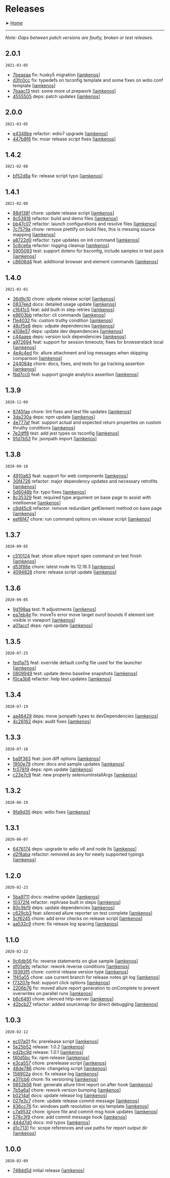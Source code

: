 # Releases

➤ [Home](../README.md)

---

_Note: Gaps between patch versions are faulty, broken or test releases._

## 2.0.1

`2021-03-05`

- [7beaeaa](https://github.com//iamkenos/ellie/commit/7beaeaa) fix: husky5 migration [[iamkenos](https://github.com/iamkenos)]
- [d3fc0cc](https://github.com//iamkenos/ellie/commit/d3fc0cc) fix: typedefs on tsconfig template and some fixes on wdio conf template [[iamkenos](https://github.com/iamkenos)]
- [7baac13](https://github.com//iamkenos/ellie/commit/7baac13) test: some more ut prepwork [[iamkenos](https://github.com/iamkenos)]
- [4555505](https://github.com//iamkenos/ellie/commit/4555505) deps: patch updates [[iamkenos](https://github.com/iamkenos)]

## 2.0.0

`2021-03-05`

- [e4348be](https://github.com//iamkenos/ellie/commit/e4348be) refactor: wdio7 upgrade [[iamkenos](https://github.com/iamkenos)]
- [447b8f6](https://github.com//iamkenos/ellie/commit/447b8f6) fix: moar release script fixes [[iamkenos](https://github.com/iamkenos)]

## 1.4.2

`2021-02-08`

- [bf52d8a](https://github.com//iamkenos/ellie/commit/bf52d8a) fix: release script typo [[iamkenos](https://github.com/iamkenos)]

## 1.4.1

`2021-02-08`

- [88d138f](https://github.com//iamkenos/ellie/commit/88d138f) chore: update release script [[iamkenos](https://github.com/iamkenos)]
- [8c53818](https://github.com//iamkenos/ellie/commit/8c53818) refactor: build and demo files [[iamkenos](https://github.com/iamkenos)]
- [bb47c07](https://github.com//iamkenos/ellie/commit/bb47c07) refactor: launch configurations and resolve files [[iamkenos](https://github.com/iamkenos)]
- [7c7579a](https://github.com//iamkenos/ellie/commit/7c7579a) chore: remove prettify on build files, this is messing source mapping [[iamkenos](https://github.com/iamkenos)]
- [a8722d0](https://github.com//iamkenos/ellie/commit/a8722d0) refactor: type updates on init command [[iamkenos](https://github.com/iamkenos)]
- [5c8ce6a](https://github.com//iamkenos/ellie/commit/5c8ce6a) refactor: logging cleanup [[iamkenos](https://github.com/iamkenos)]
- [5905093](https://github.com//iamkenos/ellie/commit/5905093) test: support dotenv for bsconfig, include samples in test pack [[iamkenos](https://github.com/iamkenos)]
- [c8606d4](https://github.com//iamkenos/ellie/commit/c8606d4) feat: additional browser and element commands [[iamkenos](https://github.com/iamkenos)]

## 1.4.0

`2021-02-01`

- [36d9c10](https://github.com//iamkenos/ellie/commit/36d9c10) chore: udpate release script [[iamkenos](https://github.com/iamkenos)]
- [0837eed](https://github.com//iamkenos/ellie/commit/0837eed) docs: detailed usage update [[iamkenos](https://github.com/iamkenos)]
- [c1641c5](https://github.com//iamkenos/ellie/commit/c1641c5) feat: add built-in step retries [[iamkenos](https://github.com/iamkenos)]
- [e8603bb](https://github.com//iamkenos/ellie/commit/e8603bb) refactor: cli commands [[iamkenos](https://github.com/iamkenos)]
- [f1e4032](https://github.com//iamkenos/ellie/commit/f1e4032) fix: custom truthy condition [[iamkenos](https://github.com/iamkenos)]
- [48cf5e8](https://github.com//iamkenos/ellie/commit/48cf5e8) deps: udpate dependencies [[iamkenos](https://github.com/iamkenos)]
- [a108e57](https://github.com//iamkenos/ellie/commit/a108e57) deps: update dev dependencies [[iamkenos](https://github.com/iamkenos)]
- [c44aaee](https://github.com//iamkenos/ellie/commit/c44aaee) deps: version lock dependencies [[iamkenos](https://github.com/iamkenos)]
- [a972694](https://github.com//iamkenos/ellie/commit/a972694) feat: support for session timeouts; fixes for browserstack local [[iamkenos](https://github.com/iamkenos)]
- [4e4c4ed](https://github.com//iamkenos/ellie/commit/4e4c4ed) fix: allure attachment and log messages when skipping comparison [[iamkenos](https://github.com/iamkenos)]
- [244084e](https://github.com//iamkenos/ellie/commit/244084e) chore: docs, fixes, and tests for ga tracking assertion [[iamkenos](https://github.com/iamkenos)]
- [fbd7cc0](https://github.com//iamkenos/ellie/commit/fbd7cc0) feat: support google analytics assertion [[iamkenos](https://github.com/iamkenos)]

## 1.3.9

`2020-11-09`

- [8745fae](https://github.com//iamkenos/ellie/commit/8745fae) chore: lint fixes and test file updates [[iamkenos](https://github.com/iamkenos)]
- [3da230a](https://github.com//iamkenos/ellie/commit/3da230a) deps: npm update [[iamkenos](https://github.com/iamkenos)]
- [4e777af](https://github.com//iamkenos/ellie/commit/4e777af) feat: support actual and expected return properties on custom thruthy conditions [[iamkenos](https://github.com/iamkenos)]
- [7e2dff8](https://github.com//iamkenos/ellie/commit/7e2dff8) test: add jest types on tsconfig [[iamkenos](https://github.com/iamkenos)]
- [91d7b53](https://github.com//iamkenos/ellie/commit/91d7b53) fix: jsonpath import [[iamkenos](https://github.com/iamkenos)]

## 1.3.8

`2020-09-10`

- [4910a63](https://github.com//iamkenos/ellie/commit/4910a63) feat: support for web components [[iamkenos](https://github.com/iamkenos)]
- [30f4726](https://github.com//iamkenos/ellie/commit/30f4726) refactor: major dependency updates and necessary retrofits [[iamkenos](https://github.com/iamkenos)]
- [5d6048b](https://github.com//iamkenos/ellie/commit/5d6048b) fix: typo fixes [[iamkenos](https://github.com/iamkenos)]
- [8c35329](https://github.com//iamkenos/ellie/commit/8c35329) feat: required type argument on base page to assist with intellisense [[iamkenos](https://github.com/iamkenos)]
- [c8d45c8](https://github.com//iamkenos/ellie/commit/c8d45c8) refactor: remove redundant getElement method on base page [[iamkenos](https://github.com/iamkenos)]
- [eef6f47](https://github.com//iamkenos/ellie/commit/eef6f47) chore: run command options on release script [[iamkenos](https://github.com/iamkenos)]

## 1.3.7

`2020-09-05`

- [c510124](https://github.com//iamkenos/ellie/commit/c510124) feat: show allure report open command on test finish [[iamkenos](https://github.com/iamkenos)]
- [d53f86e](https://github.com//iamkenos/ellie/commit/d53f86e) chore: latest node lts 12.18.3 [[iamkenos](https://github.com/iamkenos)]
- [4094828](https://github.com//iamkenos/ellie/commit/4094828) chore: release script update [[iamkenos](https://github.com/iamkenos)]

## 1.3.6

`2020-09-05`

- [9d198aa](https://github.com//iamkenos/ellie/commit/9d198aa) test: ft adjustments [[iamkenos](https://github.com/iamkenos)]
- [ea7eb4e](https://github.com//iamkenos/ellie/commit/ea7eb4e) fix: moveTo error move target ourof bounds if element isnt visible in viewport [[iamkenos](https://github.com/iamkenos)]
- [a01accf](https://github.com//iamkenos/ellie/commit/a01accf) deps: npm update [[iamkenos](https://github.com/iamkenos)]

## 1.3.5

`2020-07-25`

- [fed1a75](https://github.com//iamkenos/ellie/commit/fed1a75) feat: override default config file used for the launcher [[iamkenos](https://github.com/iamkenos)]
- [0809949](https://github.com//iamkenos/ellie/commit/0809949) test: update demo baseline snapshots [[iamkenos](https://github.com/iamkenos)]
- [f0ca3b8](https://github.com//iamkenos/ellie/commit/f0ca3b8) refactor: help text updates [[iamkenos](https://github.com/iamkenos)]

## 1.3.4

`2020-07-19`

- [aa48429](https://github.com//iamkenos/ellie/commit/aa48429) deps: move jsonpath types to devDependencies [[iamkenos](https://github.com/iamkenos)]
- [4c26162](https://github.com//iamkenos/ellie/commit/4c26162) deps: audit fixes [[iamkenos](https://github.com/iamkenos)]

## 1.3.3

`2020-07-18`

- [ba9f363](https://github.com//iamkenos/ellie/commit/ba9f363) feat: json diff options [[iamkenos](https://github.com/iamkenos)]
- [1950e79](https://github.com//iamkenos/ellie/commit/1950e79) chore: docs and sample updates [[iamkenos](https://github.com/iamkenos)]
- [fc57819](https://github.com//iamkenos/ellie/commit/fc57819) deps: npm update [[iamkenos](https://github.com/iamkenos)]
- [c23e7c9](https://github.com//iamkenos/ellie/commit/c23e7c9) feat: new property seleniumInstallArgs [[iamkenos](https://github.com/iamkenos)]

## 1.3.2

`2020-06-19`

- [9fa9d35](https://github.com//iamkenos/ellie/commit/9fa9d35) deps: wdio fixes [[iamkenos](https://github.com/iamkenos)]

## 1.3.1

`2020-06-07`

- [6476174](https://github.com//iamkenos/ellie/commit/6476174) deps: upgrade to wdio v6 and node lts [[iamkenos](https://github.com/iamkenos)]
- [d2f8aba](https://github.com//iamkenos/ellie/commit/d2f8aba) refactor: removed as any for newly supported typings [[iamkenos](https://github.com/iamkenos)]

## 1.2.0

`2020-02-23`

- [5ba9711](https://github.com//iamkenos/ellie/commit/5ba9711) docs: readme update [[iamkenos](https://github.com/iamkenos)]
- [10372f4](https://github.com//iamkenos/ellie/commit/10372f4) refactor: rephrase built in steps [[iamkenos](https://github.com/iamkenos)]
- [80c9bf9](https://github.com//iamkenos/ellie/commit/80c9bf9) deps: update dependencies [[iamkenos](https://github.com/iamkenos)]
- [c629cb3](https://github.com//iamkenos/ellie/commit/c629cb3) feat: silenced allure reporter on test complete [[iamkenos](https://github.com/iamkenos)]
- [5cf6245](https://github.com//iamkenos/ellie/commit/5cf6245) chore: add error checks on release script [[iamkenos](https://github.com/iamkenos)]
- [aa532c9](https://github.com//iamkenos/ellie/commit/aa532c9) chore: fix release log spacing [[iamkenos](https://github.com/iamkenos)]

## 1.1.0

`2020-02-22`

- [9c6db56](https://github.com//iamkenos/ellie/commit/9c6db56) fix: reverse statements on glue sample [[iamkenos](https://github.com/iamkenos)]
- [df05e9c](https://github.com//iamkenos/ellie/commit/df05e9c) refactor: rework reverse conditions [[iamkenos](https://github.com/iamkenos)]
- [19393f5](https://github.com//iamkenos/ellie/commit/19393f5) chore: control release version type [[iamkenos](https://github.com/iamkenos)]
- [1f45a55](https://github.com//iamkenos/ellie/commit/1f45a55) chore: use current branch for release notes git log [[iamkenos](https://github.com/iamkenos)]
- [f73207e](https://github.com//iamkenos/ellie/commit/f73207e) feat: support click options [[iamkenos](https://github.com/iamkenos)]
- [2206b76](https://github.com//iamkenos/ellie/commit/2206b76) fix: moved allure report generation to onComplete to prevent overwrites on parallel runs [[iamkenos](https://github.com/iamkenos)]
- [b6c6491](https://github.com//iamkenos/ellie/commit/b6c6491) chore: silenced http-server [[iamkenos](https://github.com/iamkenos)]
- [42bcb27](https://github.com//iamkenos/ellie/commit/42bcb27) refactor: added sourcemap for direct debugging [[iamkenos](https://github.com/iamkenos)]

## 1.0.3

`2020-02-12`

- [ec07a01](https://github.com//iamkenos/ellie/commit/ec07a01) fix: prerelease script [[iamkenos](https://github.com/iamkenos)]
- [5e25b52](https://github.com//iamkenos/ellie/commit/5e25b52) release: 1.0.2 [[iamkenos](https://github.com/iamkenos)]
- [ed2bc9d](https://github.com//iamkenos/ellie/commit/ed2bc9d) release: 1.0.1 [[iamkenos](https://github.com/iamkenos)]
- [f40d5bc](https://github.com//iamkenos/ellie/commit/f40d5bc) fix: npm release [[iamkenos](https://github.com/iamkenos)]
- [e3ca557](https://github.com//iamkenos/ellie/commit/e3ca557) chore: prerelease script [[iamkenos](https://github.com/iamkenos)]
- [48de786](https://github.com//iamkenos/ellie/commit/48de786) chore: changelog script [[iamkenos](https://github.com/iamkenos)]
- [158902a](https://github.com//iamkenos/ellie/commit/158902a) docs: fix release log [[iamkenos](https://github.com/iamkenos)]
- [a311cb6](https://github.com//iamkenos/ellie/commit/a311cb6) chore: fix versioning [[iamkenos](https://github.com/iamkenos)]
- [9852b58](https://github.com//iamkenos/ellie/commit/9852b58) feat: generate allure html report on after hook [[iamkenos](https://github.com/iamkenos)]
- [7b5a6a1](https://github.com//iamkenos/ellie/commit/7b5a6a1) chore: rework version bumping [[iamkenos](https://github.com/iamkenos)]
- [b0214af](https://github.com//iamkenos/ellie/commit/b0214af) docs: update release log [[iamkenos](https://github.com/iamkenos)]
- [027e3c7](https://github.com//iamkenos/ellie/commit/027e3c7) chore: update release commit message [[iamkenos](https://github.com/iamkenos)]
- [836cc76](https://github.com//iamkenos/ellie/commit/836cc76) fix: windows path resolution on ejs template [[iamkenos](https://github.com/iamkenos)]
- [c7a9532](https://github.com//iamkenos/ellie/commit/c7a9532) chore: ignore file and commit msg hook updates [[iamkenos](https://github.com/iamkenos)]
- [578c3f9](https://github.com//iamkenos/ellie/commit/578c3f9) chore: add commit message hook [[iamkenos](https://github.com/iamkenos)]
- [444d7d0](https://github.com//iamkenos/ellie/commit/444d7d0) docs: md typos [[iamkenos](https://github.com/iamkenos)]
- [d1c7131](https://github.com//iamkenos/ellie/commit/d1c7131) fix: scope references and use paths for report output dir [[iamkenos](https://github.com/iamkenos)]

## 1.0.0

`2020-02-09`

- [748dd5d](https://github.com/iamkenos/ellie/tree/748dd5d) initial release [[iamkenos](https://github.com/iamkenos)]
